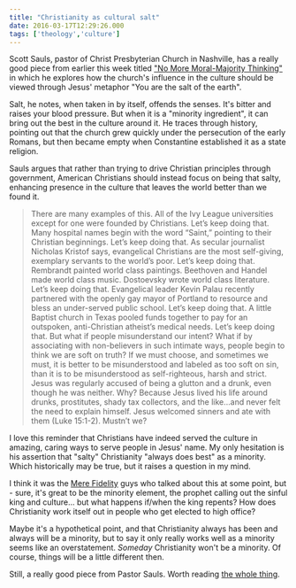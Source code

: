 ```yaml
---
title: "Christianity as cultural salt"
date: 2016-03-17T12:29:26.000
tags: ['theology','culture']
---
```


Scott Sauls, pastor of Christ Presbyterian Church in Nashville, has a really good piece from earlier this week titled ["No More Moral-Majority Thinking"](http://scottsauls.com/2016/03/12/down-with-moral-majority-thinking-the-case-for-a-truer-christianity/) in which he explores how the church's influence in the culture should be viewed through Jesus' metaphor "You are the salt of the earth".

Salt, he notes, when taken in by itself, offends the senses. It's bitter and raises your blood pressure. But when it is a "minority ingredient", it can bring out the best in the culture around it. He traces through history, pointing out that the church grew quickly under the persecution of the early Romans, but then became empty when Constantine established it as a state religion.

Sauls argues that rather than trying to drive Christian principles through government, American Christians should instead focus on being that salty, enhancing presence in the culture that leaves the world better than we found it.

> There are many examples of this. All of the Ivy League universities except for one were founded by Christians. Let’s keep doing that. Many hospital names begin with the word “Saint,” pointing to their Christian beginnings. Let’s keep doing that. As secular journalist Nicholas Kristof says, evangelical Christians are the most self-giving, exemplary servants to the world’s poor. Let’s keep doing that. Rembrandt painted world class paintings. Beethoven and Handel made world class music. Dostoevsky wrote world class literature. Let’s keep doing that. Evangelical leader Kevin Palau recently partnered with the openly gay mayor of Portland to resource and bless an under-served public school. Let’s keep doing that. A little Baptist church in Texas pooled funds together to pay for an outspoken, anti-Christian atheist’s medical needs. Let’s keep doing that. But what if people misunderstand our intent? What if by associating with non-believers in such intimate ways, people begin to think we are soft on truth? If we must choose, and sometimes we must, it is better to be misunderstood and labeled as too soft on sin, than it is to be misunderstood as self-righteous, harsh and strict. Jesus was regularly accused of being a glutton and a drunk, even though he was neither. Why? Because Jesus lived his life around drunks, prostitutes, shady tax collectors, and the like…and never felt the need to explain himself. Jesus welcomed sinners and ate with them (Luke 15:1-2). Mustn’t we?

I love this reminder that Christians have indeed served the culture in amazing, caring ways to serve people in Jesus' name. My only hesitation is his assertion that "salty" Christianity "always does best" as a minority. Which historically may be true, but it raises a question in my mind.

I think it was the [Mere Fidelity](http://mereorthodoxy.com/category/mere-fidelity/) guys who talked about this at some point, but - sure, it's great to be the minority element, the prophet calling out the sinful king and culture... but what happens if/when the king repents? How does Christianity work itself out in people who get elected to high office?

Maybe it's a hypothetical point, and that Christianity always has been and always will be a minority, but to say it only really works well as a minority seems like an overstatement. _Someday_ Christianity won't be a minority. Of course, things will be a little different then.

Still, a really good piece from Pastor Sauls. Worth reading [the whole thing](http://scottsauls.com/2016/03/12/down-with-moral-majority-thinking-the-case-for-a-truer-christianity/).
